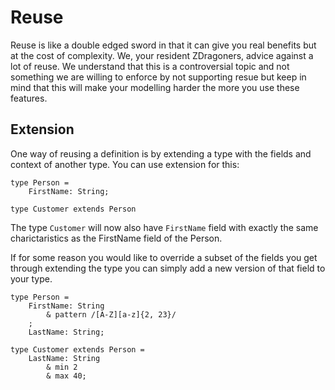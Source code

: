 # Reuse

Reuse is like a double edged sword in that it can give you real benefits but at the cost of
complexity. We, your resident ZDragoners, advice against a lot of reuse. We understand that this is
a controversial topic and not something we are willing to enforce by not supporting resue but keep
in mind that this will make your modelling harder the more you use these features.

## Extension

One way of reusing a definition is by extending a type with the fields and context of another type.
You can use extension for this:

```
type Person =
    FirstName: String;

type Customer extends Person
```

The type `Customer` will now also have `FirstName` field with exactly the same charictaristics as
the FirstName field of the Person.

If for some reason you would like to override a subset of the fields you get through extending the
type you can simply add a new version of that field to your type.

```
type Person =
    FirstName: String
        & pattern /[A-Z][a-z]{2, 23}/
    ;
    LastName: String;

type Customer extends Person =
    LastName: String
        & min 2
        & max 40;
```
